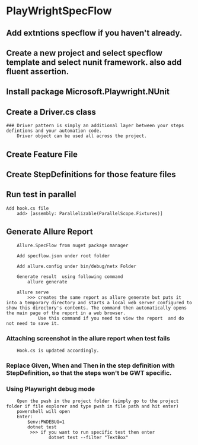 # PlayWrightSpecFlow

## Add extntions specflow if you haven't already.

## Create a new project and select specflow template and select nunit framework. also add fluent assertion.

## Install package Microsoft.Playwright.NUnit

## Create a Driver.cs class
	### Driver pattern is simply an additional layer between your steps defintions and your automation code.
		Driver object can be used all across the project.

## Create Feature File

## Create StepDefinitions for those feature files

## Run test in parallel
	Add hook.cs file 
		add> [assembly: Parallelizable(ParallelScope.Fixtures)]

##  Generate Allure Report
		Allure.SpecFlow from nuget package manager

		Add specflow.json under root folder

		Add allure.config under bin/debug/netx Folder

		Generate result  using following command
			allure generate

		allure serve
			>>> creates the same report as allure generate but puts it into a temporary directory and starts a local web server configured to show this directory's contents. The command then automatically opens the main page of the report in a web browser.
				Use this command if you need to view the report  and do not need to save it.

### Attaching screenshot in the allure report when test fails
		Hook.cs is updated accordingly.


### Replace Given, When and Then in the step definition with StepDefinition, so that the steps won't be GWT specific.

### Using Playwright debug mode
		Open the pwsh in the project folder (simply go to the project folder if file explorer and type pwsh in file path and hit enter)
		powershell will open
		Enter:
			$env:PWDEBUG=1
			dotnet test
			 >>> if you want to run specific test then enter
					dotnet test --filter "TextBox"